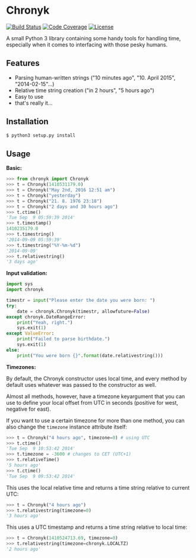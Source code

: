 Chronyk
======

[![Build Status](http://img.shields.io/travis/KoffeinFlummi/Chronyk.svg)](https://travis-ci.org/KoffeinFlummi/Chronyk) [![Code Coverage](http://img.shields.io/coveralls/KoffeinFlummi/Chronyk.svg)](https://coveralls.io/r/KoffeinFlummi/Chronyk) [![License](http://img.shields.io/badge/license-MIT-red.svg)](https://github.com/KoffeinFlummi/Chronyk/blob/master/LICENSE)

A small Python 3 library containing some handy tools for handling time, especially when it comes to interfacing with those pesky humans.


## Features
- Parsing human-written strings ("10 minutes ago", "10. April 2015", "2014-02-15"...)
- Relative time string creation ("in 2 hours", "5 hours ago")
- Easy to use
- that's really it...


## Installation

```bash
$ python3 setup.py install
```


## Usage

**Basic:**

```python
>>> from chronyk import Chronyk
>>> t = Chronyk(1410531179.0)
>>> t = Chronyk("May 2nd, 2016 12:51 am")
>>> t = Chronyk("yesterday")
>>> t = Chronyk("21. 8. 1976 23:18")
>>> t = Chronyk("2 days and 30 hours ago")
>>> t.ctime()
'Tue Sep  9 05:59:39 2014'
>>> t.timestamp()
1410235179.0
>>> t.timestring()
'2014-09-09 05:59:39'
>>> t.timestring("%Y-%m-%d")
'2014-09-09'
>>> t.relativestring()
'3 days ago'
```

**Input validation:**

```python
import sys
import chronyk

timestr = input("Please enter the date you were born: ")
try:
    date = chronyk.Chronyk(timestr, allowfuture=False)
except chronyk.DateRangeError:
    print("Yeah, right.")
    sys.exit(1)
except ValueError:
    print("Failed to parse birthdate.")
    sys.exit(1)
else:
    print("You were born {}".format(date.relativestring()))
```

**Timezones:**

By default, the Chronyk constructor uses local time, and every method by default uses whatever was passed to the constructor as well.

Almost all methods, however, have a timezone keyargument that you can use to define your local offset from UTC in seconds (positive for west, negative for east).

If you want to use a certain timezone for more than one method, you can also change the `timezone` instance attribute itself:
```python
>>> t = Chronyk("4 hours ago", timezone=0) # using UTC
>>> t.ctime()
'Tue Sep  9 10:53:42 2014'
>>> t.timezone = -3600 # changes to CET (UTC+1)
>>> t.relativeTime()
'5 hours ago'
>>> t.ctime()
'Tue Sep  9 09:53:42 2014'
```

This uses the local relative time and returns a time string relative to current UTC:
```python
>>> t = Chronyk("4 hours ago")
>>> t.relativestring(timezone=0)
'3 hours ago'
```

This uses a UTC timestamp and returns a time string relative to local time:
```python
>>> t = Chronyk(1410524713.69, timezone=0)
>>> t.relativestring(timezone=chronyk.LOCALTZ)
'2 hours ago'
```
